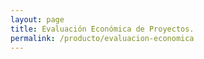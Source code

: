 ```yaml
---
layout: page
title: Evaluación Económica de Proyectos.
permalink: /producto/evaluacion-economica
---
```

